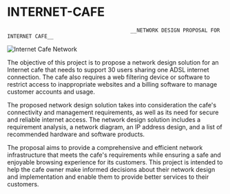# INTERNET-CAFE
                                            __NETWORK DESIGN PROPOSAL FOR INTERNET CAFE__

![Internet Cafe Network](https://github.com/Shahid-1102/INTERNET-CAFE/assets/102601195/2358cc68-d859-40dd-8f5f-840770bafdbe)

The objective of this project is to propose a network design solution for an Internet cafe that needs to support 30 users sharing one ADSL internet connection. The cafe also requires a web filtering device or software to restrict access to inappropriate websites and a billing software to manage customer accounts and usage.


The proposed network design solution takes into consideration the cafe's connectivity and management requirements, as well as its need for secure and reliable internet access. The network design solution includes a requirement analysis, a network diagram, an IP address design, and a list of recommended hardware and software products.


The proposal aims to provide a comprehensive and efficient network infrastructure that meets the cafe's requirements while ensuring a safe and enjoyable browsing experience for its customers. This project is intended to help the cafe owner make informed decisions about their network design and implementation and enable them to provide better services to their customers.
